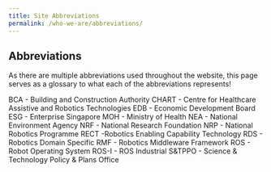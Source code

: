 ```yaml
---
title: Site Abbreviations
permalink: /who-we-are/abbreviations/
---
```

## Abbreviations

As there are multiple abbreviations used throughout the website, this page serves as a glossary to what each of the abbreviations represents!


BCA - Building and Construction Authority
CHART - Centre for Healthcare Assistive and Robotics Technologies
EDB - Economic Development Board
ESG - Enterprise Singapore
MOH - Ministry of Health
NEA - National Environment Agency
NRF - National Research Foundation
NRP - National Robotics Programme
RECT -Robotics Enabling Capability Technology
RDS - Robotics Domain Specific
RMF - Robotics Middleware Framework
ROS - Robot Operating System
ROS-I - ROS Industrial
S&TPPO - Science & Technology Policy & Plans Office
